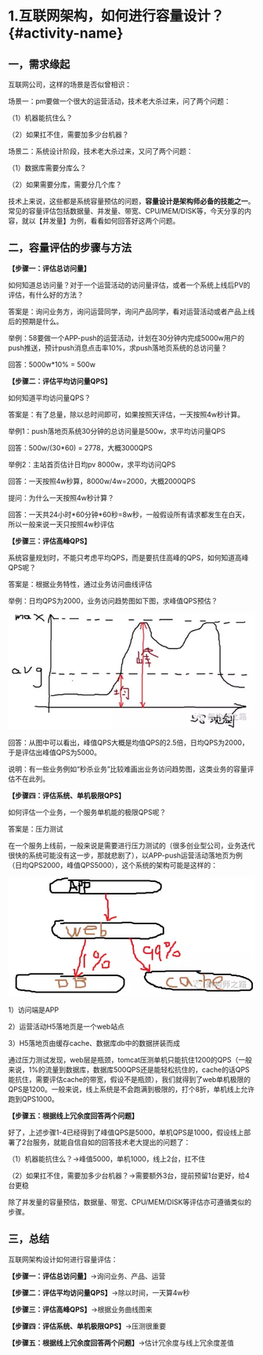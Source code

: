 # 1.互联网架构，如何进行容量设计？ {#activity-name}

## **一，需求缘起**

互联网公司，这样的场景是否似曾相识：

场景一：pm要做一个很大的运营活动，技术老大杀过来，问了两个问题：

（1）机器能抗住么？

（2）如果扛不住，需要加多少台机器？

场景二：系统设计阶段，技术老大杀过来，又问了两个问题：

（1）数据库需要分库么？

（2）如果需要分库，需要分几个库？

技术上来说，这些都是系统容量预估的问题，**容量设计是架构师必备的技能之一**。常见的容量评估包括数据量、并发量、带宽、CPU/MEM/DISK等，今天分享的内容，就以【并发量】为例，看看如何回答好这两个问题。

## **二，容量评估的步骤与方法**

**【步骤一：评估总访问量】**

如何知道总访问量？对于一个运营活动的访问量评估，或者一个系统上线后PV的评估，有什么好的方法？

答案是：询问业务方，询问运营同学，询问产品同学，看对运营活动或者产品上线后的预期是什么。

举例：58要做一个APP-push的运营活动，计划在30分钟内完成5000w用户的push推送，预计push消息点击率10%，求push落地页系统的总访问量？

回答：5000w\*10% = 500w

**【步骤二：评估平均访问量QPS】**

如何知道平均访问量QPS？

答案是：有了总量，除以总时间即可，如果按照天评估，一天按照4w秒计算。

举例1：push落地页系统30分钟的总访问量是500w，求平均访问量QPS

回答：500w/\(30\*60\) = 2778，大概3000QPS

举例2：主站首页估计日均pv 8000w，求平均访问QPS

回答：一天按照4w秒算，8000w/4w=2000，大概2000QPS

提问：为什么一天按照4w秒计算？

回答：一天共24小时\*60分钟\*60秒=8w秒，一般假设所有请求都发生在白天，所以一般来说一天只按照4w秒评估

**【步骤三：评估高峰QPS】**

系统容量规划时，不能只考虑平均QPS，而是要抗住高峰的QPS，如何知道高峰QPS呢？

答案是：根据业务特性，通过业务访问曲线评估

举例：日均QPS为2000，业务访问趋势图如下图，求峰值QPS预估？

![img](/static/image/64.webp)

回答：从图中可以看出，峰值QPS大概是均值QPS的2.5倍，日均QPS为2000，于是评估出峰值QPS为5000。

说明：有一些业务例如“秒杀业务”比较难画出业务访问趋势图，这类业务的容量评估不在此列。

**【步骤四：评估系统、单机极限QPS】**

如何评估一个业务，一个服务单机能的极限QPS呢？

答案是：压力测试

在一个服务上线前，一般来说是需要进行压力测试的（很多创业型公司，业务迭代很快的系统可能没有这一步，那就悲剧了），以APP-push运营活动落地页为例（日均QPS2000，峰值QPS5000），这个系统的架构可能是这样的：

![img](/static/image/646.webp)

1）访问端是APP

2）运营活动H5落地页是一个web站点

3）H5落地页由缓存cache、数据库db中的数据拼装而成

通过压力测试发现，web层是瓶颈，tomcat压测单机只能抗住1200的QPS（一般来说，1%的流量到数据库，数据库500QPS还是能轻松抗住的，cache的话QPS能抗住，需要评估cache的带宽，假设不是瓶颈），我们就得到了web单机极限的QPS是1200。一般来说，线上系统是不会跑满到极限的，打个8折，单机线上允许跑到QPS1000。

**【步骤五：根据线上冗余度回答两个问题】**

好了，上述步骤1-4已经得到了峰值QPS是5000，单机QPS是1000，假设线上部署了2台服务，就能自信自如的回答技术老大提出的问题了：

（1）机器能抗住么？-&gt;峰值5000，单机1000，线上2台，扛不住

（2）如果扛不住，需要加多少台机器？-&gt;需要额外3台，提前预留1台更好，给4台更稳

除了并发量的容量预估，数据量、带宽、CPU/MEM/DISK等评估亦可遵循类似的步骤。

## **三，总结**

互联网架构设计如何进行容量评估：

**【步骤一：评估总访问量】**-&gt;询问业务、产品、运营

**【步骤二：评估平均访问量QPS】**-&gt;除以时间，一天算4w秒

**【步骤三：评估高峰QPS】**-&gt;根据业务曲线图来

**【步骤四：评估系统、单机极限QPS】**-&gt;压测很重要

**【步骤五：根据线上冗余度回答两个问题】**-&gt;估计冗余度与线上冗余度差值

